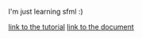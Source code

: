 I'm just learning sfml :)

[link to the tutorial]("https://www.youtube.com/watch?v=C06eGdy7C6k&list=PL6xSOsbVA1eb_QqMTTcql_3PdOiE928up&index=3")
[link to the document]("https://www.sfml-dev.org/tutorials/2.6/")